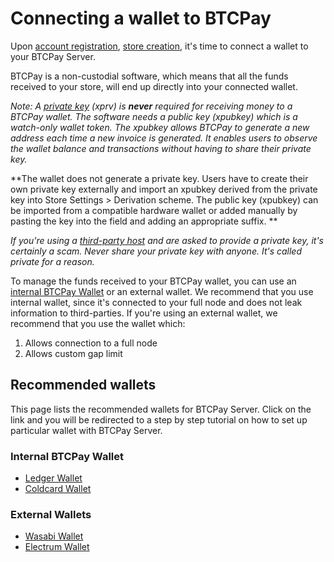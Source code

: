 # Connecting a wallet to BTCPay

Upon [account registration](RegisterAccount.md), [store creation](CreateStore.md), it's time to connect a wallet to your BTCPay Server.

BTCPay is a non-custodial software, which means that all the funds received to your store, will end up directly into your connected wallet.

*Note: A [private key](https://en.bitcoin.it/wiki/Private_key) (xprv) is **never** required for receiving money to a BTCPay wallet. The software needs a public key (xpubkey) which is a watch-only wallet token. The xpubkey allows BTCPay to generate a new address each time a new invoice is generated. It enables users to observe the wallet balance and transactions without having to share their private key.*

**The wallet does not generate a private key. Users have to create their own private key externally and import an xpubkey derived from the private key into Store Settings > Derivation scheme.  The public key (xpubkey) can be imported from a compatible hardware wallet or added manually by pasting the key into the field and adding an appropriate suffix. **

*If you're using a [third-party host](ThirdPartyHosting.md) and are asked to provide a private key, it's certainly a scam. Never share your private key with anyone. It's called private for a reason.*

To manage the funds received to your BTCPay wallet, you can use an [internal BTCPay Wallet](Wallet.md) or an external wallet. We recommend that you use internal wallet, since it's connected to your full node and does not leak information to third-parties. If you're using an external wallet, we recommend that you use the wallet which:

1. Allows connection to a full node
2. Allows custom gap limit

## Recommended wallets

This page lists the recommended wallets for BTCPay Server. Click on the link and you will be redirected to a step by step tutorial on how to set up particular wallet with BTCPay Server.

### Internal BTCPay Wallet

- [Ledger Wallet](LedgerWallet.md)
- [Coldcard Wallet](ColdcardWallet.md)

### External Wallets

- [Wasabi Wallet](WasabiWallet.md)
- [Electrum Wallet](ElectrumWallet.md)